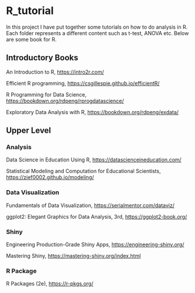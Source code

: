 # R_tutorial
In this project I have put together some tutorials on how to do analysis in R. Each folder represents a different content such as t-test, ANOVA etc. Below are some book for R.

## Introductory Books
An Introduction to R, https://intro2r.com/

Efficient R programming, https://csgillespie.github.io/efficientR/

R Programming for Data Science, https://bookdown.org/rdpeng/rprogdatascience/

Exploratory Data Analysis with R, https://bookdown.org/rdpeng/exdata/

## Upper Level
### Analysis
Data Science in Education Using R, https://datascienceineducation.com/

Statistical Modeling and Computation for Educational Scientists, https://zief0002.github.io/modeling/

### Data Visualization
Fundamentals of Data Visualization, https://serialmentor.com/dataviz/

ggplot2: Elegant Graphics for Data Analysis, 3rd, https://ggplot2-book.org/

### Shiny
Engineering Production-Grade Shiny Apps, https://engineering-shiny.org/

Mastering Shiny, https://mastering-shiny.org/index.html

### R Package
R Packages (2e), https://r-pkgs.org/

